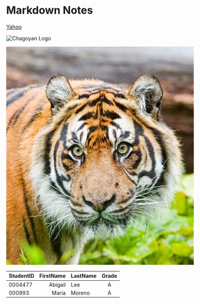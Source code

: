 # Markdown Notes 

<!-- Link -->
[Yahoo](https://google.com/ 'Go to Yahoo')

<!--Images-->

![Chagoyan Logo](https://chsserver01.org/img/namelogo2.png "Chagoyan Logo")

![Tiger Image](Images/Tiger.jpg)

 <!-- Table -->

| StudentID | FirstName | LastName | Grade |
| :--------- | ----------:| :---------| :------:|
| 0004477   | Abigail   | Lee      | A     |
| 000993    | Maria     | Moreno   | A     |


